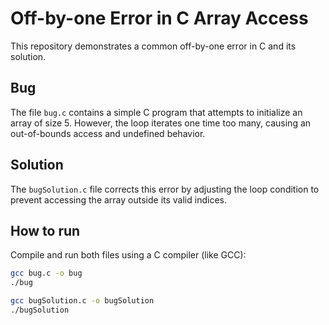 # Off-by-one Error in C Array Access
This repository demonstrates a common off-by-one error in C and its solution.

## Bug
The file `bug.c` contains a simple C program that attempts to initialize an array of size 5.  However, the loop iterates one time too many, causing an out-of-bounds access and undefined behavior.

## Solution
The `bugSolution.c` file corrects this error by adjusting the loop condition to prevent accessing the array outside its valid indices.

## How to run
Compile and run both files using a C compiler (like GCC):

```bash
gcc bug.c -o bug
./bug

gcc bugSolution.c -o bugSolution
./bugSolution
```